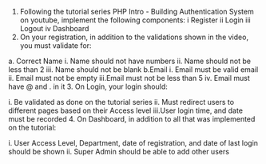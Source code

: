 1.   Following the tutorial series PHP Intro - Building Authentication System on youtube, implement the following components:
i   Register
ii  Login
iii Logout
iv  Dashboard
2.  On your registration, in addition to the validations shown in the video, you must validate for:

a.  Correct Name 
i.  Name should not have numbers
ii.  Name should not be less than 2
iii.  Name should not be blank
b.Email
i.  Email must be valid email
ii. Email must not be empty
iii.Email must not be less than 5
iv. Email must have @ and . in it
3.  On Login, your login should:

i.  Be validated as done on the tutorial series
ii. Must redirect users to different pages based on their Access level
iii.User login time, and date must be recorded
4.  On Dashboard, in addition to all that was implemented on the tutorial:

i.  User Access Level, Department, date of registration, and date of last login should be shown
ii. Super Admin should be able to add other users